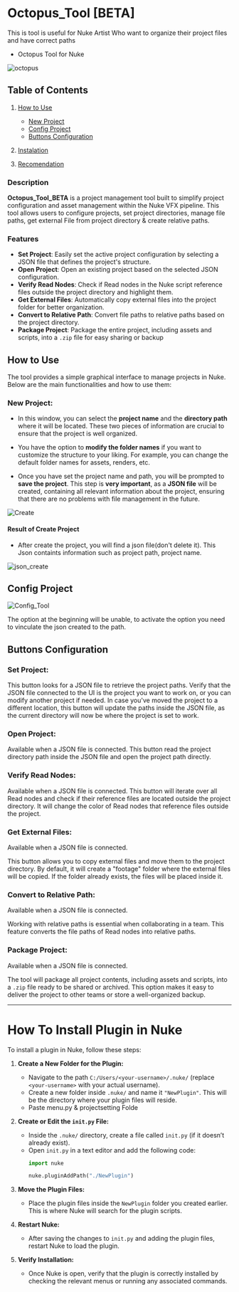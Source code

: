 # Octopus_Tool [BETA]
This is tool is useful for Nuke Artist Who want to organize their project files and have correct paths
- Octopus Tool for Nuke

![octopus](https://github.com/user-attachments/assets/0a20c4be-3d90-4fc1-b079-413dec9b1fd0)


## Table of Contents

1. [How to Use](#how-to-use)
   - [New Project](#new-project)
   - [Config Project](#config-project)
   - [Buttons Configuration](#buttons-configuration)
2. [Instalation](#how-to-use)
  
4. [Recomendation](#how-to-use)

### Description

**Octopus_Tool_BETA** is a project management tool built to simplify project configuration and asset management within the Nuke VFX pipeline. This tool allows users to configure projects, set project directories, manage file paths, get external File from project directory &  create relative paths.
### Features

- **Set Project**: Easily set the active project configuration by selecting a JSON file that defines the project's structure.
- **Open Project**: Open an existing project based on the selected JSON configuration.
- **Verify Read Nodes**: Check if Read nodes in the Nuke script reference files outside the project directory and highlight them.
- **Get External Files**: Automatically copy external files into the project folder for better organization.
- **Convert to Relative Path**: Convert file paths to relative paths based on the project directory.
- **Package Project**: Package the entire project, including assets and scripts, into a `.zip` file for easy sharing or backup


## How to Use

The tool provides a simple graphical interface to manage projects in Nuke. Below are the main functionalities and how to use them:

### New Project:

- In this window, you can select the **project name** and the **directory path** where it will be located. These two pieces of information are crucial to ensure that the project is well organized.

- You have the option to **modify the folder names** if you want to customize the structure to your liking. For example, you can change the default folder names for assets, renders, etc.

- Once you have set the project name and path, you will be prompted to **save the project**. This step is **very important**, as a **JSON file** will be created, containing all relevant information about the project, ensuring that there are no problems with file management in the future.

![Create](https://github.com/user-attachments/assets/aaa89e40-acfb-41d1-b716-8e9d19e2ddd3)

#### Result of Create Project
- After create the project, you will find a json file(don't delete it).
This Json containts information such as project path, project name. 
  
![json_create](https://github.com/user-attachments/assets/026f8498-ee3a-411d-b6d1-b1943514f3a6)


## Config Project

![Config_Tool](https://github.com/user-attachments/assets/04437246-ebbc-447a-a825-e8029958d60f)

The option at the beginning will be unable, to activate the option you need to vinculate the json created to the path.


## Buttons Configuration
### Set Project:
This button looks for a JSON file to retrieve the project paths.
Verify that the JSON file connected to the UI is the project you want to work on, or you can modify another project if needed.
In case you've moved the project to a different location, this button will update the paths inside the JSON file, as the current directory will now be where the project is set to work.

### Open Project:
   Available when a JSON file is connected.
This button read the project directory path inside the JSON file and open the project path directly.

### Verify Read Nodes:
   Available when a JSON file is connected.
This button will iterate over all Read nodes and check if their reference files are located outside the project directory.
It will change the color of Read nodes that reference files outside the project.



### Get External Files:
 Available when a JSON file is connected.

This button allows you to copy external files and move them to the project directory. By default, it will create a "footage" folder where the external files will be copied.
If the folder already exists, the files will be placed inside it.

### Convert to Relative Path:
Available when a JSON file is connected.

Working with relative paths is essential when collaborating in a team. This feature converts the file paths of Read nodes into relative paths.

### Package Project:
 Available when a JSON file is connected.
 
The tool will package all project contents, including assets and scripts, into a `.zip` file ready to be shared or archived.
This option makes it easy to deliver the project to other teams or store a well-organized backup.

---

# How To Install Plugin in Nuke

To install a plugin in Nuke, follow these steps:

1. **Create a New Folder for the Plugin:**
   - Navigate to the path `C:/Users/<your-username>/.nuke/` (replace `<your-username>` with your actual username).
   - Create a new folder inside `.nuke/` and name it `"NewPlugin"`. This will be the directory where your plugin files will reside.
   - Paste menu.py & projectsetting Folde

2. **Create or Edit the `init.py` File:**
   - Inside the `.nuke/` directory, create a file called `init.py` (if it doesn’t already exist).
   - Open `init.py` in a text editor and add the following code:
     ```python
     import nuke
     
     nuke.pluginAddPath("./NewPlugin")
     ```

3. **Move the Plugin Files:**
   - Place the plugin files inside the `NewPlugin` folder you created earlier. This is where Nuke will search for the plugin scripts.

4. **Restart Nuke:**
   - After saving the changes to `init.py` and adding the plugin files, restart Nuke to load the plugin.

5. **Verify Installation:**
   - Once Nuke is open, verify that the plugin is correctly installed by checking the relevant menus or running any associated commands.


